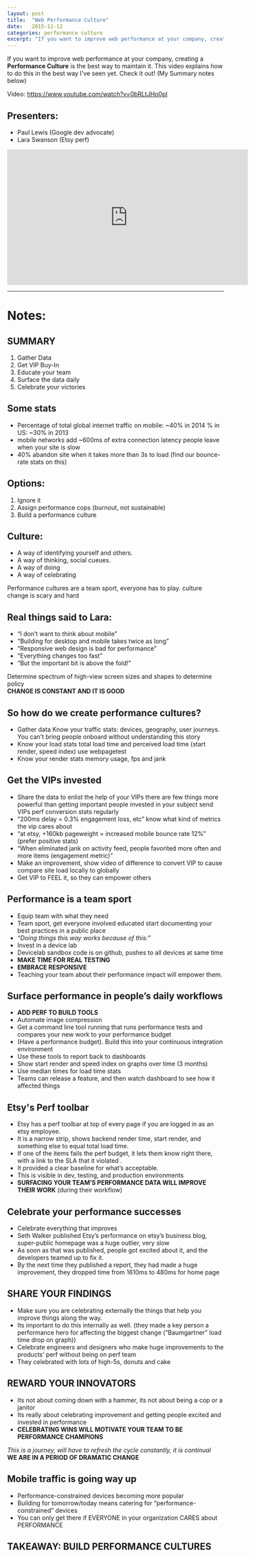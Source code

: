```yaml
---
layout: post
title:  "Web Performance Culture"
date:   2015-12-12
categories: performance culture
excerpt: "If you want to improve web performance at your company, creating a \"Performance Culture\" is the best way to maintain it. This video explains how to do this in the best way I've seen yet. Check it out!"
---
```


If you want to improve web performance at your company, creating a **Performance Culture** is the best way to maintain it. This video explains how to do this in the best way I've seen yet. Check it out! (My Summary notes below)

Video: https://www.youtube.com/watch?v=0bRLtJHo0pI

## Presenters:

- Paul Lewis (Google dev advocate)
- Lara Swanson (Etsy perf)

<div class="flex-video">
<iframe width="560" height="315" src="https://www.youtube.com/embed/0bRLtJHo0pI" frameborder="0" allowfullscreen></iframe>
</div>

-----

# Notes:

## SUMMARY

1. Gather Data
2. Get VIP Buy-In
3. Educate your team
4. Surface the data daily
5. Celebrate your victories  

## Some stats

- Percentage of total global internet traffic on mobile: ~40% in 2014 % in US: ~30% in 2013
- mobile networks add ~600ms of extra connection latency
people leave when your site is slow
- 40% abandon site when it takes more than 3s to load (find our bounce-rate stats on this)

## Options:

1. Ignore it
2. Assign performance cops (burnout, not sustainable)
3. Build a performance culture

## Culture:

- A way of identifying yourself and others.
- A way of thinking, social cueues.
- A way of doing
- A way of celebrating

Performance cultures are a team sport, everyone has to play.
culture change is scary and hard

## Real things said to Lara:

- “I don’t want to think about mobile”
- “Building for desktop and mobile takes twice as long”
- “Responsive web design is bad for performance”
- “Everything changes too fast”
- “But the important bit is above the fold!”

Determine spectrum of high-view screen sizes and shapes to determine policy  
**CHANGE IS CONSTANT AND IT IS GOOD**  

## So how do we create performance cultures?

- Gather data Know your traffic stats: devices, geography, user journeys. You can’t bring people onboard without understanding this story
- Know your load stats total load time and perceived load time (start render, speed index) use webpagetest
- Know your render stats memory usage, fps and jank

## Get the VIPs invested

- Share the data to enlist the help of your VIPs there are few things more powerful than getting important people invested in your subject
send VIPs perf conversion stats regularly
- “200ms delay = 0.3% engagement loss, etc”
know what kind of metrics the vip cares about
- “at etsy, +160kb pageweight = increased mobile bounce rate 12%”
(prefer positive stats)
- “When eliminated jank on activity feed, people favorited more often and more items (engagement metric)”
- Make an improvement, show video of difference to convert VIP to cause
compare site load locally to globally
- Get VIP to FEEL it, so they can empower others

## Performance is a team sport
- Equip team with what they need
- Team sport, get everyone involved educated
start documenting your best practices in a public place
- *“Doing things this way works because of this:”*
- Invest in a device lab
- Devicelab sandbox code is on github, pushes to all devices at same time
- **MAKE TIME FOR REAL TESTING**
- **EMBRACE RESPONSIVE**
- Teaching your team about their performance impact will empower them.

## Surface performance in people’s daily workflows

- **ADD PERF TO BUILD TOOLS**
- Automate image compression
- Get a command line tool running that runs performance tests and compares your new work to your performance budget
- (Have a performance budget). Build this into your continuous integration environment
- Use these tools to report back to dashboards
- Show start render and speed index on graphs over time (3 months)
- Use median times for load time stats
- Teams can release a feature, and then watch dashboard to see how it affected things

## Etsy's Perf toolbar
- Etsy has a perf toolbar at top of every page if you are logged in as an etsy employee. 
- It is a narrow strip, shows backend render time, start render, and something else to equal total load time.
- If one of the items fails the perf budget, it lets them know right there, with a link to the SLA that it violated .
- It provided a clear baseline for what’s acceptable.
- This is visible in dev, testing, and production environments
- **SURFACING YOUR TEAM’S PERFORMANCE DATA WILL IMPROVE THEIR WORK** (during their workflow)

## Celebrate your performance successes
- Celebrate everything that improves
- Seth Walker published Etsy’s performance on etsy’s business blog, super-public
homepage was a huge outlier, very slow
- As soon as that was published, people got excited about it, and the developers teamed up to fix it.
- By the next time they published a report, they had made a huge improvement, they dropped time from 1610ms to 480ms for home page

## SHARE YOUR FINDINGS
- Make sure you are celebrating externally the things that help you improve things along the way.
- Its important to do this internally as well. (they made a key person a performance hero for affecting the biggest change (“Baumgartner” load time drop on graph))
- Celebrate engineers and designers who make huge improvements to the products’ perf without being on perf team
- They celebrated with lots of high-5s, donuts and cake

## REWARD YOUR INNOVATORS
- Its not about coming down with a hammer, its not about being a cop or a janitor
- Its really about celebrating improvement and getting people excited and invested in performance
- **CELEBRATING WINS WILL MOTIVATE YOUR TEAM TO BE PERFORMANCE CHAMPIONS**

*This is a journey, will have to refresh the cycle constantly, it is continual*  
**WE ARE IN A PERIOD OF DRAMATIC CHANGE**

## Mobile traffic is going way up
- Performance-constrained devices becoming more popular
- Building for tomorrow/today means catering for “performance-constrained” devices
- You can only get there if EVERYONE in your organization CARES about PERFORMANCE

## TAKEAWAY: BUILD PERFORMANCE CULTURES